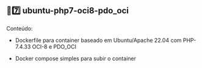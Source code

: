 ## 🐘7️⃣ ubuntu-php7-oci8-pdo_oci

Conteúdo:

- Dockerfile para container baseado em Ubuntu/Apache 22.04 com PHP-7.4.33 OCI-8 e PDO_OCI

- Docker compose simples para subir o container
